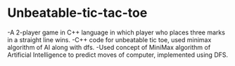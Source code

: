 # Unbeatable-tic-tac-toe
-A 2-player game in C++ language in which player who places three marks in a straight line wins.
-C++ code for unbeatable tic toe, used minimax algorithm of AI along with dfs.
-Used concept of MiniMax algorithm of Artificial Intelligence to predict moves of computer, implemented using DFS.
